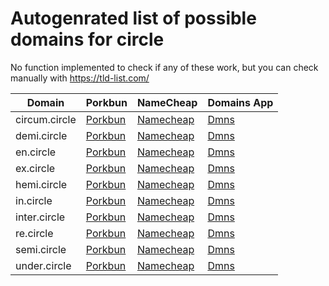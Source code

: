 # Autogenrated list of possible domains for circle

No function implemented to check if any of these work, but you can check manually with https://tld-list.com/

| Domain | Porkbun | NameCheap | Domains App |
|---|---|---|---|
| circum.circle | [Porkbun](https://porkbun.com/checkout/search?prb=e814663da1&tlds=&idnLanguage=&search=search&q=circum.circle) | [Namecheap](https://www.namecheap.com/domains/registration/results/?domain=circum.circle) | [Dmns](https://dmns.app/domains?q=circum.circle) |
| demi.circle | [Porkbun](https://porkbun.com/checkout/search?prb=e814663da1&tlds=&idnLanguage=&search=search&q=demi.circle) | [Namecheap](https://www.namecheap.com/domains/registration/results/?domain=demi.circle) | [Dmns](https://dmns.app/domains?q=demi.circle) |
| en.circle | [Porkbun](https://porkbun.com/checkout/search?prb=e814663da1&tlds=&idnLanguage=&search=search&q=en.circle) | [Namecheap](https://www.namecheap.com/domains/registration/results/?domain=en.circle) | [Dmns](https://dmns.app/domains?q=en.circle) |
| ex.circle | [Porkbun](https://porkbun.com/checkout/search?prb=e814663da1&tlds=&idnLanguage=&search=search&q=ex.circle) | [Namecheap](https://www.namecheap.com/domains/registration/results/?domain=ex.circle) | [Dmns](https://dmns.app/domains?q=ex.circle) |
| hemi.circle | [Porkbun](https://porkbun.com/checkout/search?prb=e814663da1&tlds=&idnLanguage=&search=search&q=hemi.circle) | [Namecheap](https://www.namecheap.com/domains/registration/results/?domain=hemi.circle) | [Dmns](https://dmns.app/domains?q=hemi.circle) |
| in.circle | [Porkbun](https://porkbun.com/checkout/search?prb=e814663da1&tlds=&idnLanguage=&search=search&q=in.circle) | [Namecheap](https://www.namecheap.com/domains/registration/results/?domain=in.circle) | [Dmns](https://dmns.app/domains?q=in.circle) |
| inter.circle | [Porkbun](https://porkbun.com/checkout/search?prb=e814663da1&tlds=&idnLanguage=&search=search&q=inter.circle) | [Namecheap](https://www.namecheap.com/domains/registration/results/?domain=inter.circle) | [Dmns](https://dmns.app/domains?q=inter.circle) |
| re.circle | [Porkbun](https://porkbun.com/checkout/search?prb=e814663da1&tlds=&idnLanguage=&search=search&q=re.circle) | [Namecheap](https://www.namecheap.com/domains/registration/results/?domain=re.circle) | [Dmns](https://dmns.app/domains?q=re.circle) |
| semi.circle | [Porkbun](https://porkbun.com/checkout/search?prb=e814663da1&tlds=&idnLanguage=&search=search&q=semi.circle) | [Namecheap](https://www.namecheap.com/domains/registration/results/?domain=semi.circle) | [Dmns](https://dmns.app/domains?q=semi.circle) |
| under.circle | [Porkbun](https://porkbun.com/checkout/search?prb=e814663da1&tlds=&idnLanguage=&search=search&q=under.circle) | [Namecheap](https://www.namecheap.com/domains/registration/results/?domain=under.circle) | [Dmns](https://dmns.app/domains?q=under.circle) |
